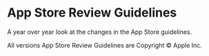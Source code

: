 # App Store Review Guidelines
A year over year look at the changes in the App Store guidelines.

All versions App Store Review Guidelines are Copyright © Apple Inc.
